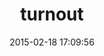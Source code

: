 ---
layout: post
title:  "turnout"
repo:   "biola/turnout"
date:   2015-02-18 17:09:56
gemurl: https://github.com/biola/turnout
---